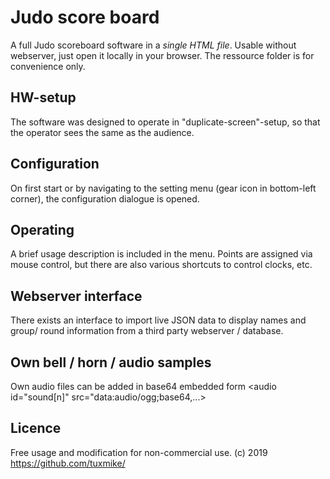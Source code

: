 # Judo score board

A full Judo scoreboard software in a *single HTML file*.
Usable without webserver, just open it locally in your browser. The ressource folder is for convenience only.

## HW-setup
The software was designed to operate in "duplicate-screen"-setup, so that the operator sees the same as the audience. 

## Configuration
On first start or by navigating to the setting menu (gear icon in bottom-left corner), the configuration dialogue is opened.

## Operating
A brief usage description is included in the menu. Points are assigned via mouse control, but there are also various shortcuts to control clocks, etc.

## Webserver interface
There exists an interface to import live JSON data to display names and group/ round information from a third party webserver / database.

## Own bell / horn / audio samples
Own audio files can be added in base64 embedded form <audio id="sound[n]" src="data:audio/ogg;base64,...>

## Licence
Free usage and modification for non-commercial use. 
(c) 2019 https://github.com/tuxmike/